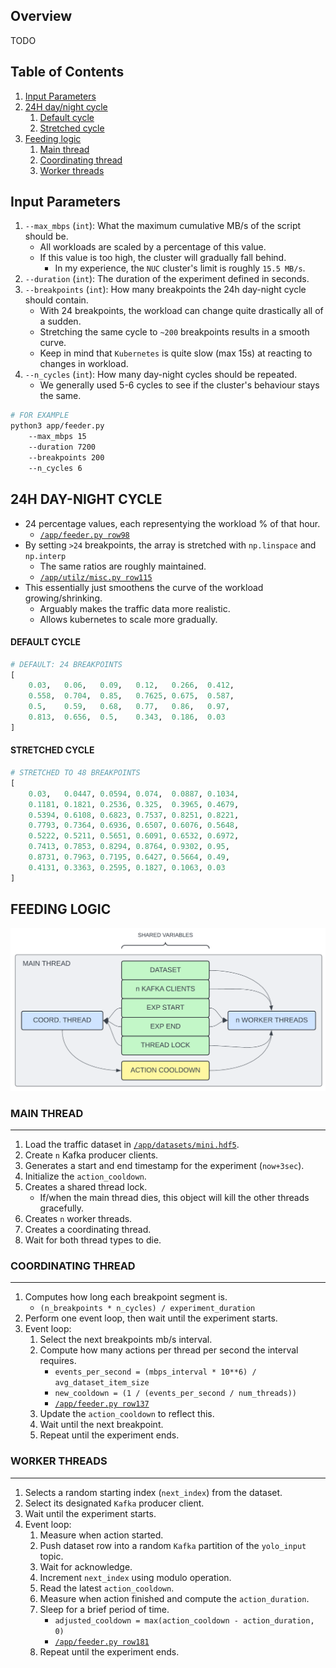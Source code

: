 ## Overview

TODO

<!-- ########################################################################################################## -->
## Table of Contents

1. [Input Parameters](#)
2. [24H day/night cycle](#)
    1. [Default cycle](#)
    2. [Stretched cycle](#)
3. [Feeding logic](#)
    1. [Main thread](#)
    2. [Coordinating thread](#)
    3. [Worker threads](#)

<!-- ########################################################################################################## -->
## Input Parameters

1. `--max_mbps` (`int`): What the maximum cumulative MB/s of the script should be.
    - All workloads are scaled by a percentage of this value.
    - If this value is too high, the cluster will gradually fall behind.
        - In my experience, the `NUC` cluster's limit is roughly `15.5 MB/s`.
2. `--duration` (`int`): The duration of the experiment defined in seconds.
3. `--breakpoints` (`int`): How many breakpoints the 24h day-night cycle should contain.
    - With 24 breakpoints, the workload can change quite drastically all of a sudden.
    - Stretching the same cycle to `~200` breakpoints results in a smooth curve.
    - Keep in mind that `Kubernetes` is quite slow (max 15s) at reacting to changes in workload.
4. `--n_cycles` (`int`): How many day-night cycles should be repeated.
    - We generally used 5-6 cycles to see if the cluster's behaviour stays the same.

```bash
# FOR EXAMPLE
python3 app/feeder.py
    --max_mbps 15
    --duration 7200
    --breakpoints 200
    --n_cycles 6
```

<!-- ########################################################################################################## -->
## 24H DAY-NIGHT CYCLE

- 24 percentage values, each representying the workload % of that hour.
    - [`/app/feeder.py row98`](/app/feeder.py#row98)
- By setting `>24` breakpoints, the array is stretched with `np.linspace` and `np.interp`
    - The same ratios are roughly maintained.
    - [`/app/utilz/misc.py row115`](/app/utilz/misc.py#row115)
- This essentially just smoothens the curve of the workload growing/shrinking.
    - Arguably makes the traffic data more realistic.
    - Allows kubernetes to scale more gradually.

#### DEFAULT CYCLE
```python
# DEFAULT: 24 BREAKPOINTS
[
    0.03,   0.06,   0.09,   0.12,   0.266,  0.412,
    0.558,  0.704,  0.85,   0.7625, 0.675,  0.587,
    0.5,    0.59,   0.68,   0.77,   0.86,   0.97,
    0.813,  0.656,  0.5,    0.343,  0.186,  0.03
]
```

#### STRETCHED CYCLE
```python
# STRETCHED TO 48 BREAKPOINTS
[
    0.03,   0.0447, 0.0594, 0.074,  0.0887, 0.1034,
    0.1181, 0.1821, 0.2536, 0.325,  0.3965, 0.4679,
    0.5394, 0.6108, 0.6823, 0.7537, 0.8251, 0.8221,
    0.7793, 0.7364, 0.6936, 0.6507, 0.6076, 0.5648,
    0.5222, 0.5211, 0.5651, 0.6091, 0.6532, 0.6972,
    0.7413, 0.7853, 0.8294, 0.8764, 0.9302, 0.95,
    0.8731, 0.7963, 0.7195, 0.6427, 0.5664, 0.49,
    0.4131, 0.3363, 0.2595, 0.1827, 0.1063, 0.03
]
```

<!-- ########################################################################################################## -->
## FEEDING LOGIC

<p align="center">
    <img src="architecture.png" alt="drawing" width="600"/>
</p>

<!-- ########################################################################################################## -->
### MAIN THREAD
---

1. Load the traffic dataset in [`/app/datasets/mini.hdf5`](/app/datasets/mini.hdf5).
2. Create `n` Kafka producer clients.
3. Generates a start and end timestamp for the experiment (`now+3sec`).
4. Initialize the `action_cooldown`.
5. Creates a shared thread lock.
    - If/when the main thread dies, this object will kill the other threads gracefully.
6. Creates `n` worker threads. 
7. Creates a coordinating thread.
8. Wait for both thread types to die.

<!-- ########################################################################################################## -->
### COORDINATING THREAD
---

1. Computes how long each breakpoint segment is.
    - `(n_breakpoints * n_cycles) / experiment_duration`
2. Perform one event loop, then wait until the experiment starts.
2. Event loop:
    1. Select the next breakpoints mb/s interval.
    2. Compute how many actions per thread per second the interval requires.
        - `events_per_second = (mbps_interval * 10**6) / avg_dataset_item_size`
        - `new_cooldown = (1 / (events_per_second / num_threads))`
        - [`/app/feeder.py row137`](/app/feeder.py#r137)
    3. Update the `action_cooldown` to reflect this.
    4. Wait until the next breakpoint.
    5. Repeat until the experiment ends.

<!-- ########################################################################################################## -->
### WORKER THREADS
---

1. Selects a random starting index (`next_index`) from the dataset.
2. Select its designated `Kafka` producer client.
2. Wait until the experiment starts.
3. Event loop:
    1. Measure when action started.
    2. Push dataset row into a random `Kafka` partition of the `yolo_input` topic.
    3. Wait for acknowledge.
    4. Increment `next_index` using modulo operation.
    5. Read the latest `action_cooldown`.
    5. Measure when action finished and compute the `action_duration`.
    6. Sleep for a brief period of time.
        - `adjusted_cooldown = max(action_cooldown - action_duration, 0)`
        - [`/app/feeder.py row181`](/app/feeder.pyr181`)
    7. Repeat until the experiment ends.

<!-- ## EVENT LOOP

1. Load the traffic dataset in [`/app/datasets/mini.hdf5`](/app/datasets/mini.hdf5) into memory.
2. Create `n` Kafka producer clients.
4. Generate a shared timestamp for when the experiment starts (`now+3sec`)
3. Create `n` worker threads.
    - Each thread:
        1. Selects a random starting index (`next_index`) from the dataset.
        2. Waits until the experiment starts.
5. Unique thread event loop:
    1. Measure when action started.
    2. Push dataset row into a random `Kafka` partition of the `yolo_input` topic.
    3. Wait for acknowledge.
    4. Increment `next_index`.
    5. Measure when action finished and compute the `action_duration`.
    6. Sleep for `action_cooldown - action_duration`.
    7. Repeat until manually killed. -->